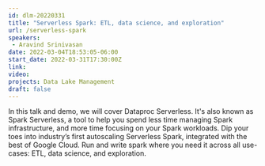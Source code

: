 ```yaml
---
id: dlm-20220331
title: "Serverless Spark: ETL, data science, and exploration"
url: /serverless-spark
speakers:
 - Aravind Srinivasan
date: 2022-03-04T18:53:05-06:00
start_date: 2022-03-31T17:30:00Z
link:  
video: 
projects: Data Lake Management
draft: false
---
```


In this talk and demo, we will cover Dataproc Serverless. It's also known as Spark Serverless, a tool to help you spend less time managing Spark infrastructure, and more time focusing on your Spark workloads. Dip your toes into industry’s first autoscaling Serverless Spark, integrated with the best of Google Cloud. Run and write spark where you need it across all use-cases:  ETL, data science, and exploration.

